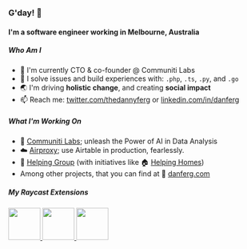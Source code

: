 ### G'day! 👋

#### I'm a software engineer working in Melbourne, Australia

##### Who Am I

- 🏢 I'm currently CTO & co-founder @ Communiti Labs
- 🔨 I solve issues and build experiences with: `.php`, `.ts`, `.py`, and `.go`
- 🌏 I'm driving **holistic change**, and creating **social impact**
- 📫 Reach me: [twitter.com/thedannyferg](https://twitter.com/thedannyferg) or [linkedin.com/in/danferg](https://linkedin.com/in/danferg)

##### What I'm Working On

- 🔬 [Communiti Labs](https://www.communitilabs.com); unleash the Power of AI in Data Analysis
- ☁️ [Airproxy](https://www.airproxy.app/); use Airtable in production, fearlessly.
- 🦘 [Helping Group](https://helping.group) (with initiatives like 🏠 [Helping Homes](https://helpinghomes.com.au))
- Among other projects, that you can find at 👋 [danferg.com](https://danferg.com)


##### My Raycast Extensions

<a title="Install typefully Raycast Extension" href="https://www.raycast.com/typefully/typefully">
  <img src="https://www.raycast.com/typefully/typefully/install_button@2x.png?v=1.1" height="64" alt="" style="height: 64px;">
</a>


<a title="Install Fathom Analytics Raycast Extension" href="https://www.raycast.com/danielferguson/fathom-analytics#install">
  <img style="height: 64px" src="https://assets.raycast.com/danielferguson/fathom-analytics/install_button@2x.png" height="64">
</a>      


<a href="https://www.raycast.com/dutzi/font-awesome">
  <img src="https://assets.raycast.com/dutzi/font-awesome/install_button@2x.png" style="height: 64px;" alt="" height="64">
</a>
